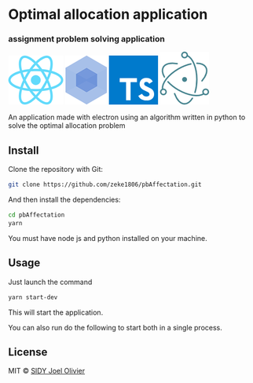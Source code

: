 # Optimal allocation application

### assignment problem solving application

[![React](docs/img/react.png)](https://reactjs.org/)
[![Webpack](docs/img/webpack.png)](https://webpack.js.org/)
[![TypeScript](docs/img/ts.png)](https://www.typescriptlang.org/)
[![Electron](docs/img/electron.png)](https://electronjs.org/)


An application made with electron using an algorithm written in python to solve the optimal allocation problem

## Install
Clone the repository with Git:

```bash
git clone https://github.com/zeke1806/pbAffectation.git
```

And then install the dependencies:

```bash
cd pbAffectation
yarn
```
You must have node js and python installed on your machine.

## Usage

Just launch the command

```bash
yarn start-dev
```

This will start the application.

You can also run do the following to start both in a single process.

## License
MIT © [SIDY Joel Olivier](https://github.com/zeke1806)
